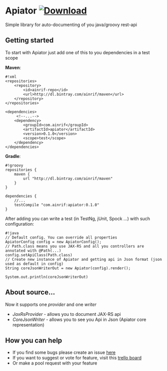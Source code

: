 # Apiator [ ![Download](https://api.bintray.com/packages/ainrif/maven/apiator/images/download.svg) ](https://bintray.com/ainrif/maven/apiator/_latestVersion)

Simple library for auto-documenting of you java/groovy rest-api

## Getting started

To start with Apiator just add one of this to you dependencies in a test scope

**Maven**:
```
#!xml
<repositories>
    <repository>
        <id>ainrif-repo</id>
        <url>http://dl.bintray.com/ainrif/maven</url>
    </repository>
</repositories>

<dependencies>
     <!--...-->
    <dependency>
        <groupId>com.ainrif</groupId>
        <artifactId>apiator</artifactId>
        <version>0.1.0</version>
        <scope>test</scope>
    </dependency>
</dependencies>
```

**Gradle**:
```
#!groovy
repositories {
    maven {
        url "http://dl.bintray.com/ainrif/maven"
    }
}

dependencies {
    //...
    testCompile "com.ainrif:apiator:0.1.0"
}
```

After adding you can write a test (in TestNg, jUnit, Spock ...) with such configuration:
```
#!java
// Default config. You can override all properties
ApiatorConfig config = new ApiatorConfig();
// Path.class means you use JAX-RS and all you controllers are annotated with @Path(...)
config.setApiClass(Path.class)
// Create new instance of Apiator and getting api in Json format (json used as default in config)
String coreJsonWriterOut = new Apiator(config).render();

System.out.println(coreJsonWriterOut)
```

## About source...

Now it supports one _provider_ and one _writer_

* _JaxRsProvider_ - allows you to document JAX-RS api
* _CoreJsonWriter_ - allows you to see you Api in Json (Apiator core representation)

## How you can help

* If you find some bugs please create an issue [here](https://bitbucket.org/katoquro/apiator/issues)
* If you want to suggest or vote for feature, visit this [trello board](http://bit.ly/apiator_fr)
* Or make a pool request with your feature